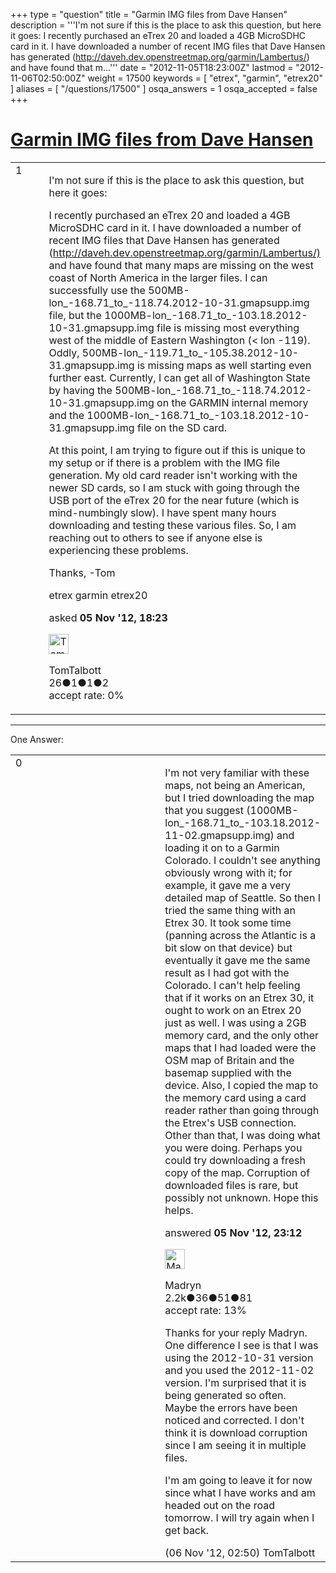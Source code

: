 +++
type = "question"
title = "Garmin IMG files from Dave Hansen"
description = '''I&#x27;m not sure if this is the place to ask this question, but here it goes: I recently purchased an eTrex 20 and loaded a 4GB MicroSDHC card in it. I have downloaded a number of recent IMG files that Dave Hansen has generated (http://daveh.dev.openstreetmap.org/garmin/Lambertus/) and have found that m...'''
date = "2012-11-05T18:23:00Z"
lastmod = "2012-11-06T02:50:00Z"
weight = 17500
keywords = [ "etrex", "garmin", "etrex20" ]
aliases = [ "/questions/17500" ]
osqa_answers = 1
osqa_accepted = false
+++

<div class="headNormal">

# [Garmin IMG files from Dave Hansen](/questions/17500/garmin-img-files-from-dave-hansen)

</div>

<div id="main-body">

<div id="askform">

<table id="question-table" style="width:100%;">
<colgroup>
<col style="width: 50%" />
<col style="width: 50%" />
</colgroup>
<tbody>
<tr>
<td style="width: 30px; vertical-align: top"><div class="vote-buttons">
<span id="post-17500-upvote" class="ajax-command post-vote up" rel="nofollow" title="I like this post (click again to cancel)"> </span>
<div id="post-17500-score" class="post-score" title="current number of votes">
1
</div>
<span id="post-17500-downvote" class="ajax-command post-vote down" rel="nofollow" title="I dont like this post (click again to cancel)"> </span> <span id="favorite-mark" class="ajax-command favorite-mark" rel="nofollow" title="mark/unmark this question as favorite (click again to cancel)"> </span>
<div id="favorite-count" class="favorite-count">
&#10;</div>
</div></td>
<td><div id="item-right">
<div class="question-body">
<p>I'm not sure if this is the place to ask this question, but here it goes:</p>
<p>I recently purchased an eTrex 20 and loaded a 4GB MicroSDHC card in it. I have downloaded a number of recent IMG files that Dave Hansen has generated (<a href="http://daveh.dev.openstreetmap.org/garmin/Lambertus/)">http://daveh.dev.openstreetmap.org/garmin/Lambertus/)</a> and have found that many maps are missing on the west coast of North America in the larger files. I can successfully use the 500MB-lon_-168.71_to_-118.74.2012-10-31.gmapsupp.img file, but the 1000MB-lon_-168.71_to_-103.18.2012-10-31.gmapsupp.img file is missing most everything west of the middle of Eastern Washington (&lt; lon -119). Oddly, 500MB-lon_-119.71_to_-105.38.2012-10-31.gmapsupp.img is missing maps as well starting even further east. Currently, I can get all of Washington State by having the 500MB-lon_-168.71_to_-118.74.2012-10-31.gmapsupp.img on the GARMIN internal memory and the 1000MB-lon_-168.71_to_-103.18.2012-10-31.gmapsupp.img file on the SD card.</p>
<p>At this point, I am trying to figure out if this is unique to my setup or if there is a problem with the IMG file generation. My old card reader isn't working with the newer SD cards, so I am stuck with going through the USB port of the eTrex 20 for the near future (which is mind-numbingly slow). I have spent many hours downloading and testing these various files. So, I am reaching out to others to see if anyone else is experiencing these problems.</p>
<p>Thanks, -Tom</p>
</div>
<div id="question-tags" class="tags-container tags">
<span class="post-tag tag-link-etrex" rel="tag" title="see questions tagged &#39;etrex&#39;">etrex</span> <span class="post-tag tag-link-garmin" rel="tag" title="see questions tagged &#39;garmin&#39;">garmin</span> <span class="post-tag tag-link-etrex20" rel="tag" title="see questions tagged &#39;etrex20&#39;">etrex20</span>
</div>
<div id="question-controls" class="post-controls">
&#10;</div>
<div class="post-update-info-container">
<div class="post-update-info post-update-info-user">
<p>asked <strong>05 Nov '12, 18:23</strong></p>
<img src="https://secure.gravatar.com/avatar/651531075c633762ba381d8ad1f2c23f?s=32&amp;d=identicon&amp;r=g" class="gravatar" width="32" height="32" alt="TomTalbott&#39;s gravatar image" />
<p><span>TomTalbott</span><br />
<span class="score" title="26 reputation points">26</span><span title="1 badges"><span class="badge1">●</span><span class="badgecount">1</span></span><span title="1 badges"><span class="silver">●</span><span class="badgecount">1</span></span><span title="2 badges"><span class="bronze">●</span><span class="badgecount">2</span></span><br />
<span class="accept_rate" title="Rate of the user&#39;s accepted answers">accept rate:</span> <span title="TomTalbott has no accepted answers">0%</span></p>
</div>
</div>
<div id="comments-container-17500" class="comments-container">
&#10;</div>
<div id="comment-tools-17500" class="comment-tools">
&#10;</div>
<div class="clear">
&#10;</div>
<div id="comment-17500-form-container" class="comment-form-container">
&#10;</div>
<div class="clear">
&#10;</div>
</div></td>
</tr>
</tbody>
</table>

------------------------------------------------------------------------

<div class="tabBar">

<span id="sort-top"></span>

<div class="headQuestions">

One Answer:

</div>

</div>

<span id="17510"></span>

<div id="answer-container-17510" class="answer">

<table style="width:100%;">
<colgroup>
<col style="width: 50%" />
<col style="width: 50%" />
</colgroup>
<tbody>
<tr>
<td style="width: 30px; vertical-align: top"><div class="vote-buttons">
<span id="post-17510-upvote" class="ajax-command post-vote up" rel="nofollow" title="I like this post (click again to cancel)"> </span>
<div id="post-17510-score" class="post-score" title="current number of votes">
0
</div>
<span id="post-17510-downvote" class="ajax-command post-vote down" rel="nofollow" title="I dont like this post (click again to cancel)"> </span>
</div></td>
<td><div class="item-right">
<div class="answer-body">
<p>I'm not very familiar with these maps, not being an American, but I tried downloading the map that you suggest (1000MB-lon_-168.71_to_-103.18.2012-11-02.gmapsupp.img) and loading it on to a Garmin Colorado. I couldn't see anything obviously wrong with it; for example, it gave me a very detailed map of Seattle. So then I tried the same thing with an Etrex 30. It took some time (panning across the Atlantic is a bit slow on that device) but eventually it gave me the same result as I had got with the Colorado. I can't help feeling that if it works on an Etrex 30, it ought to work on an Etrex 20 just as well. I was using a 2GB memory card, and the only other maps that I had loaded were the OSM map of Britain and the basemap supplied with the device. Also, I copied the map to the memory card using a card reader rather than going through the Etrex's USB connection. Other than that, I was doing what you were doing. Perhaps you could try downloading a fresh copy of the map. Corruption of downloaded files is rare, but possibly not unknown. Hope this helps.</p>
</div>
<div class="answer-controls post-controls">
&#10;</div>
<div class="post-update-info-container">
<div class="post-update-info post-update-info-user">
<p>answered <strong>05 Nov '12, 23:12</strong></p>
<img src="https://secure.gravatar.com/avatar/c81fd17cde8b2747629b78bdef81a202?s=32&amp;d=identicon&amp;r=g" class="gravatar" width="32" height="32" alt="Madryn&#39;s gravatar image" />
<p><span>Madryn</span><br />
<span class="score" title="2241 reputation points"><span>2.2k</span></span><span title="36 badges"><span class="badge1">●</span><span class="badgecount">36</span></span><span title="51 badges"><span class="silver">●</span><span class="badgecount">51</span></span><span title="81 badges"><span class="bronze">●</span><span class="badgecount">81</span></span><br />
<span class="accept_rate" title="Rate of the user&#39;s accepted answers">accept rate:</span> <span title="Madryn has 5 accepted answers">13%</span></p>
</div>
</div>
<div id="comments-container-17510" class="comments-container">
<span id="17512"></span>
<div id="comment-17512" class="comment">
<div id="post-17512-score" class="comment-score">
&#10;</div>
<div class="comment-text">
<p>Thanks for your reply Madryn. One difference I see is that I was using the 2012-10-31 version and you used the 2012-11-02 version. I'm surprised that it is being generated so often. Maybe the errors have been noticed and corrected. I don't think it is download corruption since I am seeing it in multiple files.</p>
<p>I'm am going to leave it for now since what I have works and am headed out on the road tomorrow. I will try again when I get back.</p>
</div>
<div id="comment-17512-info" class="comment-info">
<span class="comment-age">(06 Nov '12, 02:50)</span> <span class="comment-user userinfo">TomTalbott</span>
</div>
</div>
</div>
<div id="comment-tools-17510" class="comment-tools">
&#10;</div>
<div class="clear">
&#10;</div>
<div id="comment-17510-form-container" class="comment-form-container">
&#10;</div>
<div class="clear">
&#10;</div>
</div></td>
</tr>
</tbody>
</table>

</div>

<div class="paginator-container-left">

</div>

</div>

</div>

